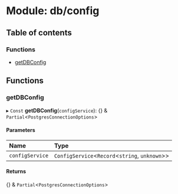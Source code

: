 # Module: db/config

## Table of contents

### Functions

- [getDBConfig](db_config.md#getdbconfig)

## Functions

### getDBConfig

▸ `Const` **getDBConfig**(`configService`): {} & `Partial`<`PostgresConnectionOptions`\>

#### Parameters

| Name | Type |
| :------ | :------ |
| `configService` | `ConfigService`<`Record`<`string`, `unknown`\>\> |

#### Returns

{} & `Partial`<`PostgresConnectionOptions`\>

